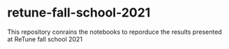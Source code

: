 # retune-fall-school-2021
This repository conrains the notebooks to reporduce the results presented at ReTune fall school 2021
